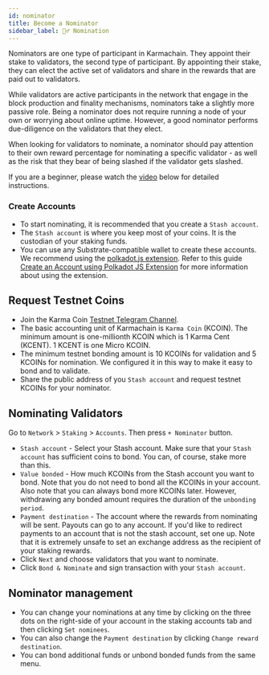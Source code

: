 ```yaml
---
id: nominator
title: Become a Nominator
sidebar_label: 🙋‍♂️ Nomination
---
```


Nominators are one type of participant in Karmachain. They appoint their stake to validators, the second type of participant. By appointing their stake, they can elect the active set of validators and share in the rewards that are paid out to validators.

While validators are active participants in the network that engage in the block production and finality mechanisms, nominators take a slightly more passive role. Being a nominator does not require running a node of your own or worrying about online uptime. However, a good nominator performs due-diligence on the validators that they elect. 

When looking for validators to nominate, a nominator should pay attention to their own reward percentage for nominating a specific validator - as well as the risk that they bear of being slashed if the validator gets slashed.

If you are a beginner, please watch the [video](https://www.youtube.com/watch?v=F59N3YKYCRs) below for detailed instructions.

### Create Accounts
- To start nominating, it is recommended that you create a `Stash account`.
- The `Stash account` is where you keep most of your coins. It is the custodian of your staking funds.
- You can use any Substrate-compatible wallet to create these accounts. We recommend using the [polkadot.js extension](https://chrome.google.com/webstore/detail/polkadot%7Bjs%7D-extension/mopnmbcafieddcagagdcbnhejhlodfdd). Refer to this guide [Create an Account using Polkadot JS Extension](https://www.youtube.com/watch?v=sy7lvAqyzkY) for more information about using the extension.

## Request Testnet Coins
- Join the Karma Coin [Testnet Telegram Channel](https://t.me/karmacoinapp/293).
- The basic accounting unit of Karmachain is `Karma Coin` (KCOIN). The minimum amount is one-millionth KCOIN which is 1 Karma Cent (KCENT). 1 KCENT is one Micro KCOIN.
- The minimum testnet bonding amount is 10 KCOINs for validation and 5 KCOINs for nomination. We configured it in this way to make it easy to bond and to validate.
- Share the public address of you `Stash account` and request testnet KCOINs for your nominator.

## Nominating Validators

Go to `Network` > `Staking` > `Accounts`. Then press `+ Nominator` button. 
- `Stash account` - Select your Stash account. Make sure that your `Stash account` has sufficient coins to bond. You can, of course, stake more than this.
- `Value bonded` - How much KCOINs from the Stash account you want to bond. Note that you do not need to bond all the KCOINs in your account. Also note that you can always bond more KCOINs later. However, withdrawing any bonded amount requires the duration of the `unbonding period`.
- `Payment destination` - The account where the rewards from nominating will be sent. Payouts can go to any account. If you'd like to redirect payments to an account that is not the stash account, set one up. Note that it is extremely unsafe to set an exchange address as the recipient of your staking rewards.
- Click `Next` and choose validators that you want to nominate.
- Click `Bond & Nominate` and sign transaction with your `Stash account`. 

## Nominator management
- You can change your nominations at any time by clicking on the three dots on the right-side of your account in the staking accounts tab and then clicking `Set nominees`.
- You can also change the `Payment destination` by clicking `Change reward destination`.
- You can bond additional funds or unbond bonded funds from the same menu.

